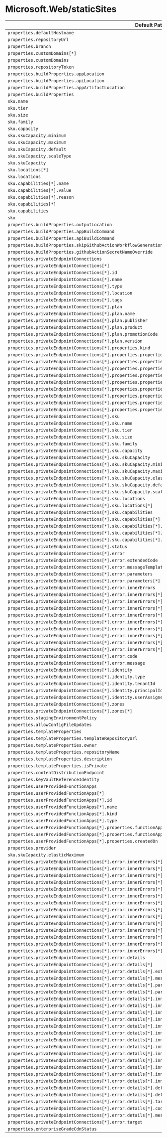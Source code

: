 # Microsoft.Web/staticSites

| Default Path | Alias |
|---|---|
| `properties.defaultHostname` | `Microsoft.Web/staticSites/defaultHostname` |
| `properties.repositoryUrl` | `Microsoft.Web/staticSites/repositoryUrl` |
| `properties.branch` | `Microsoft.Web/staticSites/branch` |
| `properties.customDomains[*]` | `Microsoft.Web/staticSites/customDomains[*]` |
| `properties.customDomains` | `Microsoft.Web/staticSites/customDomains` |
| `properties.repositoryToken` | `Microsoft.Web/staticSites/repositoryToken` |
| `properties.buildProperties.appLocation` | `Microsoft.Web/staticSites/buildProperties.appLocation` |
| `properties.buildProperties.apiLocation` | `Microsoft.Web/staticSites/buildProperties.apiLocation` |
| `properties.buildProperties.appArtifactLocation` | `Microsoft.Web/staticSites/buildProperties.appArtifactLocation` |
| `properties.buildProperties` | `Microsoft.Web/staticSites/buildProperties` |
| `sku.name` | `Microsoft.Web/staticSites/sku.name` |
| `sku.tier` | `Microsoft.Web/staticSites/sku.tier` |
| `sku.size` | `Microsoft.Web/staticSites/sku.size` |
| `sku.family` | `Microsoft.Web/staticSites/sku.family` |
| `sku.capacity` | `Microsoft.Web/staticSites/sku.capacity` |
| `sku.skuCapacity.minimum` | `Microsoft.Web/staticSites/sku.skuCapacity.minimum` |
| `sku.skuCapacity.maximum` | `Microsoft.Web/staticSites/sku.skuCapacity.maximum` |
| `sku.skuCapacity.default` | `Microsoft.Web/staticSites/sku.skuCapacity.default` |
| `sku.skuCapacity.scaleType` | `Microsoft.Web/staticSites/sku.skuCapacity.scaleType` |
| `sku.skuCapacity` | `Microsoft.Web/staticSites/sku.skuCapacity` |
| `sku.locations[*]` | `Microsoft.Web/staticSites/sku.locations[*]` |
| `sku.locations` | `Microsoft.Web/staticSites/sku.locations` |
| `sku.capabilities[*].name` | `Microsoft.Web/staticSites/sku.capabilities[*].name` |
| `sku.capabilities[*].value` | `Microsoft.Web/staticSites/sku.capabilities[*].value` |
| `sku.capabilities[*].reason` | `Microsoft.Web/staticSites/sku.capabilities[*].reason` |
| `sku.capabilities[*]` | `Microsoft.Web/staticSites/sku.capabilities[*]` |
| `sku.capabilities` | `Microsoft.Web/staticSites/sku.capabilities` |
| `sku` | `Microsoft.Web/staticSites/sku` |
| `properties.buildProperties.outputLocation` | `Microsoft.Web/staticSites/buildProperties.outputLocation` |
| `properties.buildProperties.appBuildCommand` | `Microsoft.Web/staticSites/buildProperties.appBuildCommand` |
| `properties.buildProperties.apiBuildCommand` | `Microsoft.Web/staticSites/buildProperties.apiBuildCommand` |
| `properties.buildProperties.skipGithubActionWorkflowGeneration` | `Microsoft.Web/staticSites/buildProperties.skipGithubActionWorkflowGeneration` |
| `properties.buildProperties.githubActionSecretNameOverride` | `Microsoft.Web/staticSites/buildProperties.githubActionSecretNameOverride` |
| `properties.privateEndpointConnections` | `Microsoft.Web/staticSites/privateEndpointConnections` |
| `properties.privateEndpointConnections[*]` | `Microsoft.Web/staticSites/privateEndpointConnections[*]` |
| `properties.privateEndpointConnections[*].id` | `Microsoft.Web/staticSites/privateEndpointConnections[*].id` |
| `properties.privateEndpointConnections[*].name` | `Microsoft.Web/staticSites/privateEndpointConnections[*].name` |
| `properties.privateEndpointConnections[*].type` | `Microsoft.Web/staticSites/privateEndpointConnections[*].type` |
| `properties.privateEndpointConnections[*].location` | `Microsoft.Web/staticSites/privateEndpointConnections[*].location` |
| `properties.privateEndpointConnections[*].tags` | `Microsoft.Web/staticSites/privateEndpointConnections[*].tags` |
| `properties.privateEndpointConnections[*].plan` | `Microsoft.Web/staticSites/privateEndpointConnections[*].plan` |
| `properties.privateEndpointConnections[*].plan.name` | `Microsoft.Web/staticSites/privateEndpointConnections[*].plan.name` |
| `properties.privateEndpointConnections[*].plan.publisher` | `Microsoft.Web/staticSites/privateEndpointConnections[*].plan.publisher` |
| `properties.privateEndpointConnections[*].plan.product` | `Microsoft.Web/staticSites/privateEndpointConnections[*].plan.product` |
| `properties.privateEndpointConnections[*].plan.promotionCode` | `Microsoft.Web/staticSites/privateEndpointConnections[*].plan.promotionCode` |
| `properties.privateEndpointConnections[*].plan.version` | `Microsoft.Web/staticSites/privateEndpointConnections[*].plan.version` |
| `properties.privateEndpointConnections[*].properties.kind` | `Microsoft.Web/staticSites/privateEndpointConnections[*].kind` |
| `properties.privateEndpointConnections[*].properties.properties.provisioningState` | `Microsoft.Web/staticSites/privateEndpointConnections[*].provisioningState` |
| `properties.privateEndpointConnections[*].properties.properties.privateEndpoint` | `Microsoft.Web/staticSites/privateEndpointConnections[*].privateEndpoint` |
| `properties.privateEndpointConnections[*].properties.properties.privateEndpoint.id` | `Microsoft.Web/staticSites/privateEndpointConnections[*].privateEndpoint.id` |
| `properties.privateEndpointConnections[*].properties.properties.privateLinkServiceConnectionState` | `Microsoft.Web/staticSites/privateEndpointConnections[*].privateLinkServiceConnectionState` |
| `properties.privateEndpointConnections[*].properties.properties.privateLinkServiceConnectionState.status` | `Microsoft.Web/staticSites/privateEndpointConnections[*].privateLinkServiceConnectionState.status` |
| `properties.privateEndpointConnections[*].properties.properties.privateLinkServiceConnectionState.description` | `Microsoft.Web/staticSites/privateEndpointConnections[*].privateLinkServiceConnectionState.description` |
| `properties.privateEndpointConnections[*].properties.properties.privateLinkServiceConnectionState.actionsRequired` | `Microsoft.Web/staticSites/privateEndpointConnections[*].privateLinkServiceConnectionState.actionsRequired` |
| `properties.privateEndpointConnections[*].properties.properties.ipAddresses` | `Microsoft.Web/staticSites/privateEndpointConnections[*].ipAddresses` |
| `properties.privateEndpointConnections[*].properties.properties.ipAddresses[*]` | `Microsoft.Web/staticSites/privateEndpointConnections[*].ipAddresses[*]` |
| `properties.privateEndpointConnections[*].sku` | `Microsoft.Web/staticSites/privateEndpointConnections[*].sku` |
| `properties.privateEndpointConnections[*].sku.name` | `Microsoft.Web/staticSites/privateEndpointConnections[*].sku.name` |
| `properties.privateEndpointConnections[*].sku.tier` | `Microsoft.Web/staticSites/privateEndpointConnections[*].sku.tier` |
| `properties.privateEndpointConnections[*].sku.size` | `Microsoft.Web/staticSites/privateEndpointConnections[*].sku.size` |
| `properties.privateEndpointConnections[*].sku.family` | `Microsoft.Web/staticSites/privateEndpointConnections[*].sku.family` |
| `properties.privateEndpointConnections[*].sku.capacity` | `Microsoft.Web/staticSites/privateEndpointConnections[*].sku.capacity` |
| `properties.privateEndpointConnections[*].sku.skuCapacity` | `Microsoft.Web/staticSites/privateEndpointConnections[*].sku.skuCapacity` |
| `properties.privateEndpointConnections[*].sku.skuCapacity.minimum` | `Microsoft.Web/staticSites/privateEndpointConnections[*].sku.skuCapacity.minimum` |
| `properties.privateEndpointConnections[*].sku.skuCapacity.maximum` | `Microsoft.Web/staticSites/privateEndpointConnections[*].sku.skuCapacity.maximum` |
| `properties.privateEndpointConnections[*].sku.skuCapacity.elasticMaximum` | `Microsoft.Web/staticSites/privateEndpointConnections[*].sku.skuCapacity.elasticMaximum` |
| `properties.privateEndpointConnections[*].sku.skuCapacity.default` | `Microsoft.Web/staticSites/privateEndpointConnections[*].sku.skuCapacity.default` |
| `properties.privateEndpointConnections[*].sku.skuCapacity.scaleType` | `Microsoft.Web/staticSites/privateEndpointConnections[*].sku.skuCapacity.scaleType` |
| `properties.privateEndpointConnections[*].sku.locations` | `Microsoft.Web/staticSites/privateEndpointConnections[*].sku.locations` |
| `properties.privateEndpointConnections[*].sku.locations[*]` | `Microsoft.Web/staticSites/privateEndpointConnections[*].sku.locations[*]` |
| `properties.privateEndpointConnections[*].sku.capabilities` | `Microsoft.Web/staticSites/privateEndpointConnections[*].sku.capabilities` |
| `properties.privateEndpointConnections[*].sku.capabilities[*]` | `Microsoft.Web/staticSites/privateEndpointConnections[*].sku.capabilities[*]` |
| `properties.privateEndpointConnections[*].sku.capabilities[*].name` | `Microsoft.Web/staticSites/privateEndpointConnections[*].sku.capabilities[*].name` |
| `properties.privateEndpointConnections[*].sku.capabilities[*].value` | `Microsoft.Web/staticSites/privateEndpointConnections[*].sku.capabilities[*].value` |
| `properties.privateEndpointConnections[*].sku.capabilities[*].reason` | `Microsoft.Web/staticSites/privateEndpointConnections[*].sku.capabilities[*].reason` |
| `properties.privateEndpointConnections[*].status` | `Microsoft.Web/staticSites/privateEndpointConnections[*].status` |
| `properties.privateEndpointConnections[*].error` | `Microsoft.Web/staticSites/privateEndpointConnections[*].error` |
| `properties.privateEndpointConnections[*].error.extendedCode` | `Microsoft.Web/staticSites/privateEndpointConnections[*].error.extendedCode` |
| `properties.privateEndpointConnections[*].error.messageTemplate` | `Microsoft.Web/staticSites/privateEndpointConnections[*].error.messageTemplate` |
| `properties.privateEndpointConnections[*].error.parameters` | `Microsoft.Web/staticSites/privateEndpointConnections[*].error.parameters` |
| `properties.privateEndpointConnections[*].error.parameters[*]` | `Microsoft.Web/staticSites/privateEndpointConnections[*].error.parameters[*]` |
| `properties.privateEndpointConnections[*].error.innerErrors` | `Microsoft.Web/staticSites/privateEndpointConnections[*].error.innerErrors` |
| `properties.privateEndpointConnections[*].error.innerErrors[*]` | `Microsoft.Web/staticSites/privateEndpointConnections[*].error.innerErrors[*]` |
| `properties.privateEndpointConnections[*].error.innerErrors[*].extendedCode` | `Microsoft.Web/staticSites/privateEndpointConnections[*].error.innerErrors[*].extendedCode` |
| `properties.privateEndpointConnections[*].error.innerErrors[*].messageTemplate` | `Microsoft.Web/staticSites/privateEndpointConnections[*].error.innerErrors[*].messageTemplate` |
| `properties.privateEndpointConnections[*].error.innerErrors[*].parameters` | `Microsoft.Web/staticSites/privateEndpointConnections[*].error.innerErrors[*].parameters` |
| `properties.privateEndpointConnections[*].error.innerErrors[*].parameters[*]` | `Microsoft.Web/staticSites/privateEndpointConnections[*].error.innerErrors[*].parameters[*]` |
| `properties.privateEndpointConnections[*].error.innerErrors[*].innerErrors` | `Microsoft.Web/staticSites/privateEndpointConnections[*].error.innerErrors[*].innerErrors` |
| `properties.privateEndpointConnections[*].error.innerErrors[*].innerErrors[*]` | `Microsoft.Web/staticSites/privateEndpointConnections[*].error.innerErrors[*].innerErrors[*]` |
| `properties.privateEndpointConnections[*].error.innerErrors[*].code` | `Microsoft.Web/staticSites/privateEndpointConnections[*].error.innerErrors[*].code` |
| `properties.privateEndpointConnections[*].error.innerErrors[*].message` | `Microsoft.Web/staticSites/privateEndpointConnections[*].error.innerErrors[*].message` |
| `properties.privateEndpointConnections[*].error.code` | `Microsoft.Web/staticSites/privateEndpointConnections[*].error.code` |
| `properties.privateEndpointConnections[*].error.message` | `Microsoft.Web/staticSites/privateEndpointConnections[*].error.message` |
| `properties.privateEndpointConnections[*].identity` | `Microsoft.Web/staticSites/privateEndpointConnections[*].identity` |
| `properties.privateEndpointConnections[*].identity.type` | `Microsoft.Web/staticSites/privateEndpointConnections[*].identity.type` |
| `properties.privateEndpointConnections[*].identity.tenantId` | `Microsoft.Web/staticSites/privateEndpointConnections[*].identity.tenantId` |
| `properties.privateEndpointConnections[*].identity.principalId` | `Microsoft.Web/staticSites/privateEndpointConnections[*].identity.principalId` |
| `properties.privateEndpointConnections[*].identity.userAssignedIdentities` | `Microsoft.Web/staticSites/privateEndpointConnections[*].identity.userAssignedIdentities` |
| `properties.privateEndpointConnections[*].zones` | `Microsoft.Web/staticSites/privateEndpointConnections[*].zones` |
| `properties.privateEndpointConnections[*].zones[*]` | `Microsoft.Web/staticSites/privateEndpointConnections[*].zones[*]` |
| `properties.stagingEnvironmentPolicy` | `Microsoft.Web/staticSites/stagingEnvironmentPolicy` |
| `properties.allowConfigFileUpdates` | `Microsoft.Web/staticSites/allowConfigFileUpdates` |
| `properties.templateProperties` | `Microsoft.Web/staticSites/templateProperties` |
| `properties.templateProperties.templateRepositoryUrl` | `Microsoft.Web/staticSites/templateProperties.templateRepositoryUrl` |
| `properties.templateProperties.owner` | `Microsoft.Web/staticSites/templateProperties.owner` |
| `properties.templateProperties.repositoryName` | `Microsoft.Web/staticSites/templateProperties.repositoryName` |
| `properties.templateProperties.description` | `Microsoft.Web/staticSites/templateProperties.description` |
| `properties.templateProperties.isPrivate` | `Microsoft.Web/staticSites/templateProperties.isPrivate` |
| `properties.contentDistributionEndpoint` | `Microsoft.Web/staticSites/contentDistributionEndpoint` |
| `properties.keyVaultReferenceIdentity` | `Microsoft.Web/staticSites/keyVaultReferenceIdentity` |
| `properties.userProvidedFunctionApps` | `Microsoft.Web/staticSites/userProvidedFunctionApps` |
| `properties.userProvidedFunctionApps[*]` | `Microsoft.Web/staticSites/userProvidedFunctionApps[*]` |
| `properties.userProvidedFunctionApps[*].id` | `Microsoft.Web/staticSites/userProvidedFunctionApps[*].id` |
| `properties.userProvidedFunctionApps[*].name` | `Microsoft.Web/staticSites/userProvidedFunctionApps[*].name` |
| `properties.userProvidedFunctionApps[*].kind` | `Microsoft.Web/staticSites/userProvidedFunctionApps[*].kind` |
| `properties.userProvidedFunctionApps[*].type` | `Microsoft.Web/staticSites/userProvidedFunctionApps[*].type` |
| `properties.userProvidedFunctionApps[*].properties.functionAppResourceId` | `Microsoft.Web/staticSites/userProvidedFunctionApps[*].functionAppResourceId` |
| `properties.userProvidedFunctionApps[*].properties.functionAppRegion` | `Microsoft.Web/staticSites/userProvidedFunctionApps[*].functionAppRegion` |
| `properties.userProvidedFunctionApps[*].properties.createdOn` | `Microsoft.Web/staticSites/userProvidedFunctionApps[*].createdOn` |
| `properties.provider` | `Microsoft.Web/staticSites/provider` |
| `sku.skuCapacity.elasticMaximum` | `Microsoft.Web/staticSites/sku.skuCapacity.elasticMaximum` |
| `properties.privateEndpointConnections[*].error.innerErrors[*].details` | `Microsoft.Web/staticSites/privateEndpointConnections[*].error.innerErrors[*].details` |
| `properties.privateEndpointConnections[*].error.innerErrors[*].details[*]` | `Microsoft.Web/staticSites/privateEndpointConnections[*].error.innerErrors[*].details[*]` |
| `properties.privateEndpointConnections[*].error.innerErrors[*].details[*].extendedCode` | `Microsoft.Web/staticSites/privateEndpointConnections[*].error.innerErrors[*].details[*].extendedCode` |
| `properties.privateEndpointConnections[*].error.innerErrors[*].details[*].messageTemplate` | `Microsoft.Web/staticSites/privateEndpointConnections[*].error.innerErrors[*].details[*].messageTemplate` |
| `properties.privateEndpointConnections[*].error.innerErrors[*].details[*].parameters` | `Microsoft.Web/staticSites/privateEndpointConnections[*].error.innerErrors[*].details[*].parameters` |
| `properties.privateEndpointConnections[*].error.innerErrors[*].details[*].parameters[*]` | `Microsoft.Web/staticSites/privateEndpointConnections[*].error.innerErrors[*].details[*].parameters[*]` |
| `properties.privateEndpointConnections[*].error.innerErrors[*].details[*].innerErrors` | `Microsoft.Web/staticSites/privateEndpointConnections[*].error.innerErrors[*].details[*].innerErrors` |
| `properties.privateEndpointConnections[*].error.innerErrors[*].details[*].innerErrors[*]` | `Microsoft.Web/staticSites/privateEndpointConnections[*].error.innerErrors[*].details[*].innerErrors[*]` |
| `properties.privateEndpointConnections[*].error.innerErrors[*].details[*].details` | `Microsoft.Web/staticSites/privateEndpointConnections[*].error.innerErrors[*].details[*].details` |
| `properties.privateEndpointConnections[*].error.innerErrors[*].details[*].details[*]` | `Microsoft.Web/staticSites/privateEndpointConnections[*].error.innerErrors[*].details[*].details[*]` |
| `properties.privateEndpointConnections[*].error.innerErrors[*].details[*].target` | `Microsoft.Web/staticSites/privateEndpointConnections[*].error.innerErrors[*].details[*].target` |
| `properties.privateEndpointConnections[*].error.innerErrors[*].details[*].code` | `Microsoft.Web/staticSites/privateEndpointConnections[*].error.innerErrors[*].details[*].code` |
| `properties.privateEndpointConnections[*].error.innerErrors[*].details[*].message` | `Microsoft.Web/staticSites/privateEndpointConnections[*].error.innerErrors[*].details[*].message` |
| `properties.privateEndpointConnections[*].error.innerErrors[*].target` | `Microsoft.Web/staticSites/privateEndpointConnections[*].error.innerErrors[*].target` |
| `properties.privateEndpointConnections[*].error.details` | `Microsoft.Web/staticSites/privateEndpointConnections[*].error.details` |
| `properties.privateEndpointConnections[*].error.details[*]` | `Microsoft.Web/staticSites/privateEndpointConnections[*].error.details[*]` |
| `properties.privateEndpointConnections[*].error.details[*].extendedCode` | `Microsoft.Web/staticSites/privateEndpointConnections[*].error.details[*].extendedCode` |
| `properties.privateEndpointConnections[*].error.details[*].messageTemplate` | `Microsoft.Web/staticSites/privateEndpointConnections[*].error.details[*].messageTemplate` |
| `properties.privateEndpointConnections[*].error.details[*].parameters` | `Microsoft.Web/staticSites/privateEndpointConnections[*].error.details[*].parameters` |
| `properties.privateEndpointConnections[*].error.details[*].parameters[*]` | `Microsoft.Web/staticSites/privateEndpointConnections[*].error.details[*].parameters[*]` |
| `properties.privateEndpointConnections[*].error.details[*].innerErrors` | `Microsoft.Web/staticSites/privateEndpointConnections[*].error.details[*].innerErrors` |
| `properties.privateEndpointConnections[*].error.details[*].innerErrors[*]` | `Microsoft.Web/staticSites/privateEndpointConnections[*].error.details[*].innerErrors[*]` |
| `properties.privateEndpointConnections[*].error.details[*].innerErrors[*].extendedCode` | `Microsoft.Web/staticSites/privateEndpointConnections[*].error.details[*].innerErrors[*].extendedCode` |
| `properties.privateEndpointConnections[*].error.details[*].innerErrors[*].messageTemplate` | `Microsoft.Web/staticSites/privateEndpointConnections[*].error.details[*].innerErrors[*].messageTemplate` |
| `properties.privateEndpointConnections[*].error.details[*].innerErrors[*].parameters` | `Microsoft.Web/staticSites/privateEndpointConnections[*].error.details[*].innerErrors[*].parameters` |
| `properties.privateEndpointConnections[*].error.details[*].innerErrors[*].parameters[*]` | `Microsoft.Web/staticSites/privateEndpointConnections[*].error.details[*].innerErrors[*].parameters[*]` |
| `properties.privateEndpointConnections[*].error.details[*].innerErrors[*].innerErrors` | `Microsoft.Web/staticSites/privateEndpointConnections[*].error.details[*].innerErrors[*].innerErrors` |
| `properties.privateEndpointConnections[*].error.details[*].innerErrors[*].innerErrors[*]` | `Microsoft.Web/staticSites/privateEndpointConnections[*].error.details[*].innerErrors[*].innerErrors[*]` |
| `properties.privateEndpointConnections[*].error.details[*].innerErrors[*].details` | `Microsoft.Web/staticSites/privateEndpointConnections[*].error.details[*].innerErrors[*].details` |
| `properties.privateEndpointConnections[*].error.details[*].innerErrors[*].details[*]` | `Microsoft.Web/staticSites/privateEndpointConnections[*].error.details[*].innerErrors[*].details[*]` |
| `properties.privateEndpointConnections[*].error.details[*].innerErrors[*].target` | `Microsoft.Web/staticSites/privateEndpointConnections[*].error.details[*].innerErrors[*].target` |
| `properties.privateEndpointConnections[*].error.details[*].innerErrors[*].code` | `Microsoft.Web/staticSites/privateEndpointConnections[*].error.details[*].innerErrors[*].code` |
| `properties.privateEndpointConnections[*].error.details[*].innerErrors[*].message` | `Microsoft.Web/staticSites/privateEndpointConnections[*].error.details[*].innerErrors[*].message` |
| `properties.privateEndpointConnections[*].error.details[*].details` | `Microsoft.Web/staticSites/privateEndpointConnections[*].error.details[*].details` |
| `properties.privateEndpointConnections[*].error.details[*].details[*]` | `Microsoft.Web/staticSites/privateEndpointConnections[*].error.details[*].details[*]` |
| `properties.privateEndpointConnections[*].error.details[*].target` | `Microsoft.Web/staticSites/privateEndpointConnections[*].error.details[*].target` |
| `properties.privateEndpointConnections[*].error.details[*].code` | `Microsoft.Web/staticSites/privateEndpointConnections[*].error.details[*].code` |
| `properties.privateEndpointConnections[*].error.details[*].message` | `Microsoft.Web/staticSites/privateEndpointConnections[*].error.details[*].message` |
| `properties.privateEndpointConnections[*].error.target` | `Microsoft.Web/staticSites/privateEndpointConnections[*].error.target` |
| `properties.enterpriseGradeCdnStatus` | `Microsoft.Web/staticSites/enterpriseGradeCdnStatus` |


